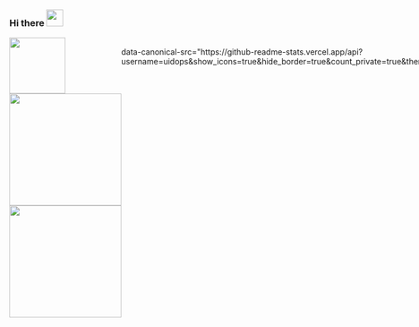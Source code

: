 ### Hi there <img src="https://raw.githubusercontent.com/MartinHeinz/MartinHeinz/master/wave.gif" width="30px">

<!--
**aliasgharmirhshai/aliasgharmirhshai** is a ✨ _special_ ✨ repository because its `README.md` (this file) appears on your GitHub profile.

Here are some ideas to get you started:

- 🔭 I’m currently working on ...
- 🌱 I’m currently learning ...
- 👯 I’m looking to collaborate on ...
- 🤔 I’m looking for help with ...
- 💬 Ask me about ...
- 📫 How to reach me: ...
- 😄 Pronouns: ...
- ⚡ Fun fact: ...
-->

<div id="pic" style="display: flex;">
  <div id="header" align="left">
    <img src="https://media2.giphy.com/media/LMt9638dO8dftAjtco/giphy.gif?cid=ecf05e4785kjdemk87nvz098gphlgojj0ahcpisofrse6yr0&rid=giphy.gif&ct=s" width="100"/>
        <img src="https://media2.giphy.com/media/4XXo8A7CIW1lZGgdhm/giphy_s.gif?cid=ecf05e4785kjdemk87nvz098gphlgojj0ahcpisofrse6yr0&rid=giphy_s.gif&ct=s"                    width="200"/>
        <img src="https://media1.giphy.com/media/kH1DBkPNyZPOk0BxrM/giphy.gif?cid=790b76118833084782bd3d4154a664a75ce7963d6994ae03&rid=giphy.gif&ct=s"        width="200"/>
</div>

<br>
data-canonical-src="https://github-readme-stats.vercel.app/api?username=uidops&show_icons=true&hide_border=true&count_private=true&theme=react"

<br>

- 😄 I'm Aliasghar Mirhshai
- 🔭 I’m currently working on  My Cv

  

